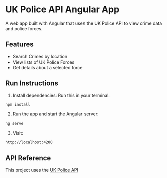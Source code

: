 # UK Police API Angular App

A web app built with Angular that uses the UK Police API to view crime data and police forces.

## Features
- Search Crimes by location
- View lists of UK Police Forces
- Get details about a selected force

## Run Instructions
1. Install dependencies:
Run this in your terminal:
```bash
npm install
```
2. Run the app and start the Angular server:
```bash
ng serve
```

3. Visit:
```bash
http://localhost:4200
```

## API Reference
This project uses the [UK Police API](https://data.police.uk/docs/)
